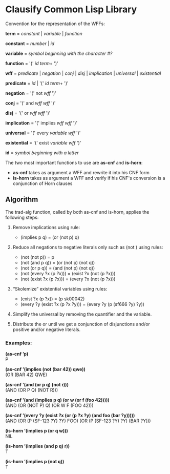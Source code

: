 # Clausify Common Lisp Library

Convention for the representation of the WFFs:

**term** = _constant_ | _variable_ | _function_

**constant** = _number_ | _id_

**variable** = _symbol beginning with the character #\?_

**function** = '(' _id_  _term_+ ')'

**wff** = _predicate_ | _negation_ | _conj_ | _disj_ | _implication_ | _universal_ | _existential_
	
**predicate** = _id_ | '(' _id_ _term_+ ')'

**negation** = '(' not _wff_ ')'

**conj** = '(' and _wff_ _wff_ ')'

**disj** = '(' or _wff_ _wff_ ')'

**implication** = '(' implies _wff_ _wff_ ')'

**universal** = '(' every _variable_ _wff_ ')'

**existential** = '(' exist _variable_ _wff_ ')'

**id** = _symbol beginning with a letter_

The two most important functions to use are **as-cnf** and **is-horn**:

* **as-cnf** takes as argument a WFF and rewrite it into his CNF form
* **is-horn** takes as argument a WFF and verify if his CNF's conversion is a conjunction of Horn clauses

## Algorithm

The trad-alg function, called by both as-cnf and is-horn, applies the following steps:

1. Remove implications using rule: </br>
   * (implies p q) = (or (not p) q)

2. Reduce all negations to negative literals only such as (not <predicate>) using rules: </br>
   * (not (not p)) = p </br>
   * (not (and p q)) = (or (not p) (not q)) </br>
   * (not (or p q)) = (and (not p) (not q)) </br>
   * (not (every ?x (p ?x))) = (exist ?x (not (p ?x))) </br>
   * (not (exist ?x (p ?x))) = (every ?x (not (p ?x))) </br>

3. “Skolemize” existential variables using rules: </br>
   * (exist ?x (p ?x)) = (p sk00042) </br>
   * (every ?y (exist ?x (p ?x ?y))) = (every ?y (p (sf666 ?y) ?y)) </br>
	
4. Simplify the universal by removing the quantifier and the variable.
	
5. Distribute the or until we get a conjunction of disjunctions and/or positive and/or negative literals.
	
### Examples:

**(as-cnf ’p)** </br>
P

**(as-cnf ’(implies (not (bar 42)) qwe))** </br>
(OR (BAR 42) QWE)

**(as-cnf ’(and (or p q) (not r)))** </br>
(AND (OR P Q) (NOT R)))

**(as-cnf ’(and (implies p q) (or w (or f (foo 42)))))** </br>
(AND (OR (NOT P) Q) (OR W F (FOO 42)))

**(as-cnf ’(every ?y (exist ?x (or (p ?x ?y) (and foo (bar ?y)))))** </br>
(AND (OR (P (SF-123 ?Y) ?Y) FOO) (OR (P (SF-123 ?Y) ?Y) (BAR ?Y)))

**(is-horn ’(implies p (or q w)))** </br>
NIL

**(is-horn ’(implies (and p q) r))** </br>
T

**(is-horn ’(implies p (not q))** </br>
T
